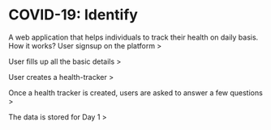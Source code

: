 # COVID-19: Identify

A web application that helps individuals to track their health on daily basis. How it works?
User signsup on the platform >

User fills up all the basic details > 

User creates a health-tracker > 

Once a health tracker is created, users are asked to answer a few questions >

The data is stored for Day 1 > 

